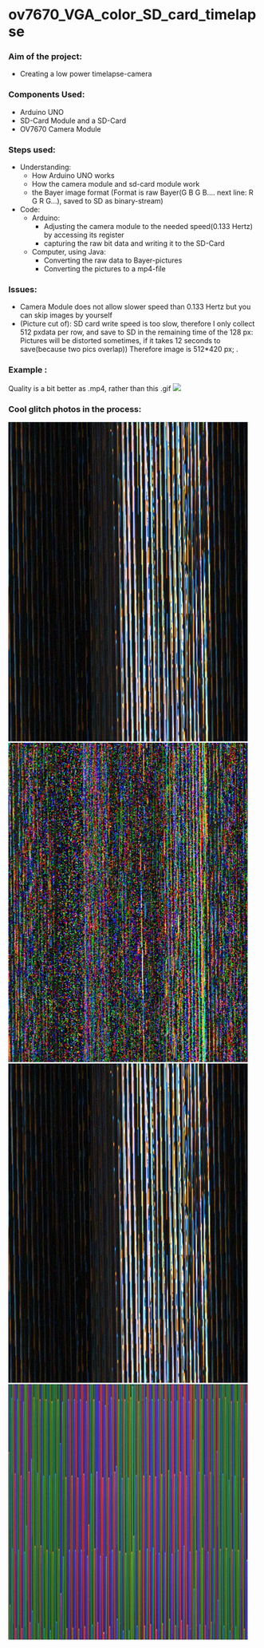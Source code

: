# ov7670_VGA_color_SD_card_timelapse
### Aim of the project:
- Creating a low power timelapse-camera

### Components Used:
- Arduino UNO
- SD-Card Module and a SD-Card
- OV7670 Camera Module

### Steps used:
- Understanding:
    - How Arduino UNO works
    - How the camera module and sd-card module work
    - the Bayer image format (Format is raw Bayer(G B G B.... next line: R G R G...), saved to SD as binary-stream)
- Code:
    - Arduino:
        - Adjusting the camera module to the needed speed(0.133 Hertz) by accessing its register
        - capturing the raw bit data and writing it to the SD-Card
    - Computer, using Java:
        - Converting the raw data to Bayer-pictures
        - Converting the pictures to a mp4-file

### Issues:
 - Camera Module does not allow slower speed than 0.133 Hertz but you can skip images by yourself
 - (Picture cut of): SD card write speed is too slow, therefore I only collect 512 pxdata per row, and save to SD in the remaining time of the 128 px: <br> Pictures will be distorted sometimes, if it takes 12 seconds to save(because two pics overlap)) Therefore image is 512*420 px; .

### Example :
Quality is a bit better as .mp4, rather than this .gif
![](second_timelapse.gif)

### Cool glitch photos in the process:
![](0_t19_11_17_isZero_3682.jpg)
![](0_t18_8_35_isZero_100806.jpg)
![](0_t19_11_17_isZero_3682.jpg)
![](0_t15_14_6_isZero_0.jpg)
